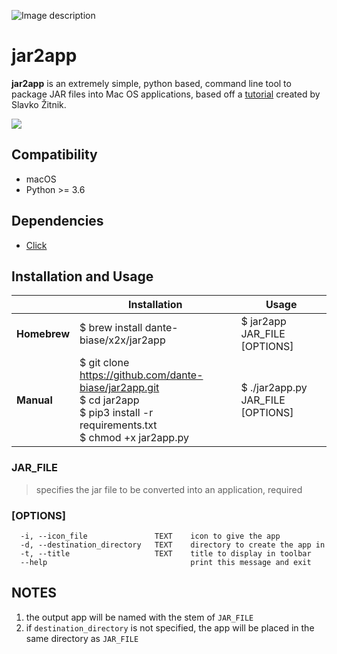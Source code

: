 ![Image description](https://i.ibb.co/mNy4nns/banner.png)


# jar2app

**jar2app** is an extremely simple, python based, command line tool to package JAR files into Mac OS applications, based off a [tutorial](http://www.zitnik.si/wordpress/2016/02/21/creating-a-mac-os-app-from-a-runnable-jar-file/) created by Slavko Žitnik.

![](https://i.ibb.co/k82VnnG/demo.gif)

## Compatibility
- macOS
- Python >= 3.6

## Dependencies
- [Click](https://click.palletsprojects.com/en/7.x/#documentation)


## Installation and Usage

|          	| Installation                                                                                                                          	| Usage                           	|
|----------	|---------------------------------------------------------------------------------------------------------------------------------------	|---------------------------------	|
| **Homebrew** 	| $ brew install dante-biase/x2x/jar2app                                                                                          	| $ jar2app JAR_FILE [OPTIONS]      	|
| **Manual**   	| $ git clone https://github.com/dante-biase/jar2app.git<br>$ cd jar2app<br>$ pip3 install -r requirements.txt<br>$ chmod +x jar2app.py 	| $ ./jar2app.py JAR_FILE [OPTIONS] 	|

### JAR_FILE
> specifies the jar file to be converted into an application, required

### [OPTIONS]
```
  -i, --icon_file               TEXT    icon to give the app
  -d, --destination_directory   TEXT    directory to create the app in
  -t, --title                   TEXT    title to display in toolbar
  --help                                print this message and exit
```
## NOTES
1. the output app will be named with the stem of `JAR_FILE`
2. if `destination_directory` is not specified, the app will be placed in the same directory as `JAR_FILE`
